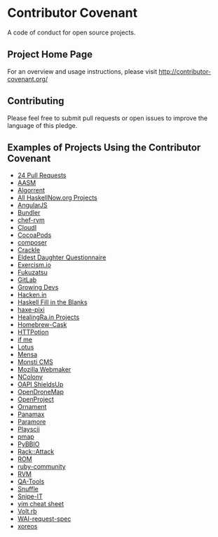 Contributor Covenant
====================

A code of conduct for open source projects.

## Project Home Page

For an overview and usage instructions, please visit http://contributor-covenant.org/

## Contributing

Please feel free to submit pull requests or open issues to improve the language of this pledge.

## Examples of Projects Using the Contributor Covenant

* [24 Pull Requests](https://github.com/24pullrequests/24pullrequests)
* [AASM](https://github.com/aasm/aasm)
* [Algorrent](https://github.com/algorrent/algorrent)
* [All HaskellNow.org Projects](http://www.haskellnow.org/wiki/WikiStart#Projects)
* [AngularJS](https://github.com/angular/code-of-conduct)
* [Bundler](https://github.com/bundler/bundler)
* [chef-rvm](https://github.com/fnichol/chef-rvm)
* [CloudI](http://cloudi.org/faq.html#2_CodeOfConduct)
* [CocoaPods](https://github.com/cocoapods/cocoapods)
* [composer](https://github.com/composer/composer)
* [Crackle](https://github.com/jordanekay/Crackle)
* [Eldest Daughter Questionnaire](https://github.com/eldest-daughter/ed-questionnaire)
* [Exercism.io](https://github.com/exercism/exercism.io)
* [Fukuzatsu](https://gitlab.com/coraline/fukuzatsu/tree/master)
* [GitLab](https://github.com/gitlabhq/gitlabhq)
* [Growing Devs](https://github.com/growingdevs/growingdevs.github.io)
* [Hacken.in](https://github.com/hacken-in/website)
* [Haskell Fill in the Blanks](https://gitlab.com/cpp.cabrera/haskell-fill-in-the-blanks/tree/master)
* [haxe-pixi](https://github.com/adireddy/haxe-pixi)
* [HealingRa.in Projects](https://gitlab.com/groups/healing-rain)
* [Homebrew-Cask](https://github.com/caskroom/homebrew-cask)
* [HTTPotion](https://github.com/myfreeweb/httpotion)
* [if me](https://github.com/julianguyen/ifme)
* [Lotus](http://lotusrb.org/community#code-of-conduct)
* [Mensa](https://github.com/jordanekay/Mensa)
* [Monsti CMS](http://www.monsti.org/)
* [Mozilla Webmaker](https://www.webmaker.org/)
* [NColony](https://github.com/moshez/ncolony)
* [OAPI ShieldsUp](https://github.com/oapi/shieldsup)
* [OpenDroneMap](https://github.com/OpenDroneMap/OpenDroneMap)
* [OpenProject](https://www.openproject.org/)
* [Ornament](https://github.com/jordanekay/Ornament)
* [Panamax](https://github.com/CenturyLinkLabs/panamax-ui)
* [Paramore](https://github.com/iancooper/Paramore)
* [Playscii](http://vectorpoem.com/playscii)
* [pmap](https://github.com/bruceadams/pmap)
* [PyBBIO](https://github.com/graycatlabs/PyBBIO)
* [Rack::Attack](https://github.com/kickstarter/rack-attack)
* [ROM](https://github.com/rom-rb/rom)
* [ruby-community](https://github.com/apeiros/ruby-community)
* [RVM](https://github.com/rvm/rvm)
* [QA-Tools](https://github.com/qa-tools/qa-tools)
* [Snuffle](https://gitlab.com/coraline/snuffle/tree/master)
* [Snipe-IT](https://github.com/snipe/snipe-it)
* [vim cheat sheet](https://github.com/rtorr/vim-cheat-sheet)
* [Volt.rb](https://github.com/voltrb/volt)
* [WAI-request-spec](https://gitlab.com/cpp.cabrera/wai-request-spec)
* [xoreos](https://github.com/xoreos/xoreos)
